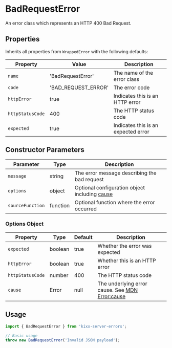 # BadRequestError

An error class which represents an HTTP 400 Bad Request.

## Properties

Inherits all properties from `WrappedError` with the following defaults:

| Property | Value | Description |
|----------|-------|-------------|
| `name` | 'BadRequestError' | The name of the error class |
| `code` | 'BAD_REQUEST_ERROR' | The error code |
| `httpError` | true | Indicates this is an HTTP error |
| `httpStatusCode` | 400 | The HTTP status code |
| `expected` | true | Indicates this is an expected error |

## Constructor Parameters

| Parameter | Type | Description |
|-----------|------|-------------|
| `message` | string | The error message describing the bad request |
| `options` | object | Optional configuration object including [cause](https://developer.mozilla.org/en-US/docs/Web/JavaScript/Reference/Global_Objects/Error/cause) |
| `sourceFunction` | function | Optional function where the error occurred |

### Options Object
| Property | Type | Default | Description |
|----------|------|---------|-------------|
| `expected` | boolean | true | Whether the error was expected |
| `httpError` | boolean | true | Whether this is an HTTP error |
| `httpStatusCode` | number | 400 | The HTTP status code |
| `cause` | Error | null | The underlying error cause. See [MDN Error:cause](https://developer.mozilla.org/en-US/docs/Web/JavaScript/Reference/Global_Objects/Error/cause) |

## Usage

```javascript
import { BadRequestError } from 'kixx-server-errors';

// Basic usage
throw new BadRequestError('Invalid JSON payload');
```

